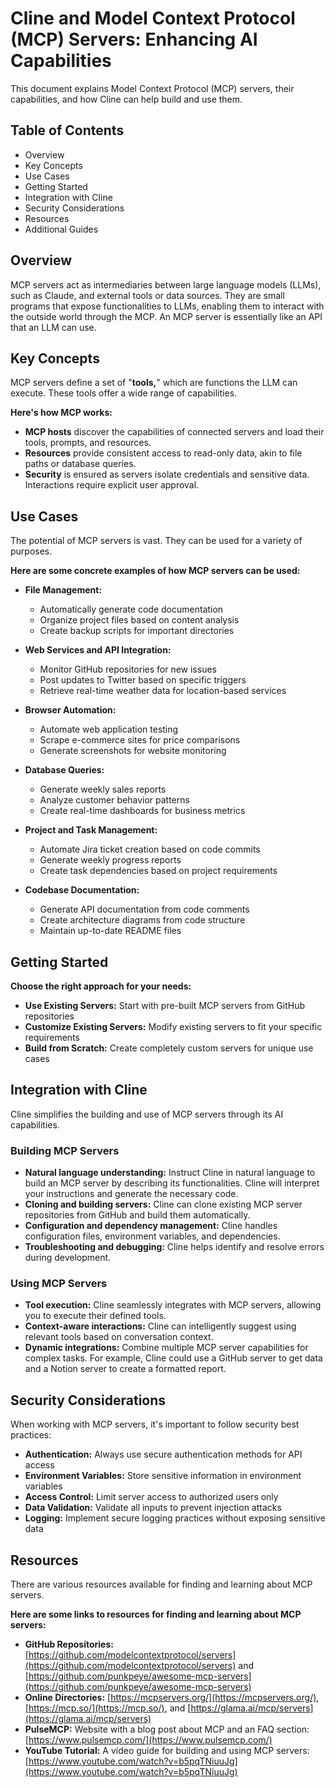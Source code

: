 # Cline and Model Context Protocol (MCP) Servers: Enhancing AI Capabilities

This document explains Model Context Protocol (MCP) servers, their capabilities, and how Cline can help build and use them. 

## Table of Contents
* Overview
* Key Concepts
* Use Cases
* Getting Started
* Integration with Cline
* Security Considerations
* Resources
* Additional Guides

## Overview

MCP servers act as intermediaries between large language models (LLMs), such as Claude, and external tools or data sources. They are small programs that expose functionalities to LLMs, enabling them to interact with the outside world through the MCP. An MCP server is essentially like an API that an LLM can use.

## Key Concepts

MCP servers define a set of "**tools,**" which are functions the LLM can execute. These tools offer a wide range of capabilities. 

**Here's how MCP works:**

*   **MCP hosts** discover the capabilities of connected servers and load their tools, prompts, and resources.
*   **Resources** provide consistent access to read-only data, akin to file paths or database queries. 
*   **Security** is ensured as servers isolate credentials and sensitive data. Interactions require explicit user approval.

## Use Cases

The potential of MCP servers is vast. They can be used for a variety of purposes.

**Here are some concrete examples of how MCP servers can be used:**

* **File Management:** 
  - Automatically generate code documentation
  - Organize project files based on content analysis
  - Create backup scripts for important directories

* **Web Services and API Integration:**
  - Monitor GitHub repositories for new issues
  - Post updates to Twitter based on specific triggers
  - Retrieve real-time weather data for location-based services

* **Browser Automation:**
  - Automate web application testing
  - Scrape e-commerce sites for price comparisons
  - Generate screenshots for website monitoring

* **Database Queries:**
  - Generate weekly sales reports
  - Analyze customer behavior patterns
  - Create real-time dashboards for business metrics

* **Project and Task Management:**
  - Automate Jira ticket creation based on code commits
  - Generate weekly progress reports
  - Create task dependencies based on project requirements

* **Codebase Documentation:**
  - Generate API documentation from code comments
  - Create architecture diagrams from code structure
  - Maintain up-to-date README files

## Getting Started

**Choose the right approach for your needs:**

* **Use Existing Servers:** Start with pre-built MCP servers from GitHub repositories
* **Customize Existing Servers:** Modify existing servers to fit your specific requirements
* **Build from Scratch:** Create completely custom servers for unique use cases

## Integration with Cline

Cline simplifies the building and use of MCP servers through its AI capabilities. 

### Building MCP Servers

*   **Natural language understanding:** Instruct Cline in natural language to build an MCP server by describing its functionalities. Cline will interpret your instructions and generate the necessary code.
*   **Cloning and building servers:** Cline can clone existing MCP server repositories from GitHub and build them automatically.
*   **Configuration and dependency management:** Cline handles configuration files, environment variables, and dependencies.
*   **Troubleshooting and debugging:** Cline helps identify and resolve errors during development.

### Using MCP Servers

*   **Tool execution:** Cline seamlessly integrates with MCP servers, allowing you to execute their defined tools. 
*   **Context-aware interactions:** Cline can intelligently suggest using relevant tools based on conversation context.
*   **Dynamic integrations:** Combine multiple MCP server capabilities for complex tasks. For example, Cline could use a GitHub server to get data and a Notion server to create a formatted report.

## Security Considerations

When working with MCP servers, it's important to follow security best practices:

* **Authentication:** Always use secure authentication methods for API access
* **Environment Variables:** Store sensitive information in environment variables
* **Access Control:** Limit server access to authorized users only
* **Data Validation:** Validate all inputs to prevent injection attacks
* **Logging:** Implement secure logging practices without exposing sensitive data

## Resources

There are various resources available for finding and learning about MCP servers.

**Here are some links to resources for finding and learning about MCP servers:**

*   **GitHub Repositories:** [https://github.com/modelcontextprotocol/servers](https://github.com/modelcontextprotocol/servers) and [https://github.com/punkpeye/awesome-mcp-servers](https://github.com/punkpeye/awesome-mcp-servers)
*   **Online Directories:** [https://mcpservers.org/](https://mcpservers.org/), [https://mcp.so/](https://mcp.so/), and [https://glama.ai/mcp/servers](https://glama.ai/mcp/servers)
*   **PulseMCP:** Website with a blog post about MCP and an FAQ section: [https://www.pulsemcp.com/](https://www.pulsemcp.com/)
*   **YouTube Tutorial:** A video guide for building and using MCP servers: [https://www.youtube.com/watch?v=b5pqTNiuuJg](https://www.youtube.com/watch?v=b5pqTNiuuJg)
